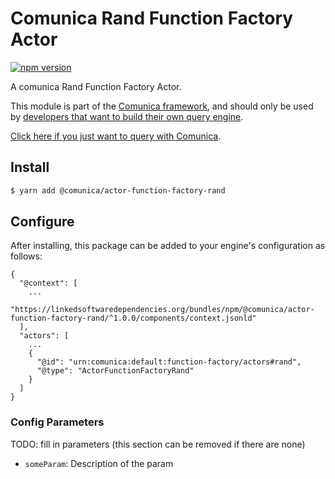 # Comunica Rand Function Factory Actor

[![npm version](https://badge.fury.io/js/%40comunica%2Factor-function-factory-rand.svg)](https://www.npmjs.com/package/@comunica/actor-function-factory-rand)

A comunica Rand Function Factory Actor.

This module is part of the [Comunica framework](https://github.com/comunica/comunica),
and should only be used by [developers that want to build their own query engine](https://comunica.dev/docs/modify/).

[Click here if you just want to query with Comunica](https://comunica.dev/docs/query/).

## Install

```bash
$ yarn add @comunica/actor-function-factory-rand
```

## Configure

After installing, this package can be added to your engine's configuration as follows:
```text
{
  "@context": [
    ...
    "https://linkedsoftwaredependencies.org/bundles/npm/@comunica/actor-function-factory-rand/^1.0.0/components/context.jsonld"
  ],
  "actors": [
    ...
    {
      "@id": "urn:comunica:default:function-factory/actors#rand",
      "@type": "ActorFunctionFactoryRand"
    }
  ]
}
```

### Config Parameters

TODO: fill in parameters (this section can be removed if there are none)

* `someParam`: Description of the param
